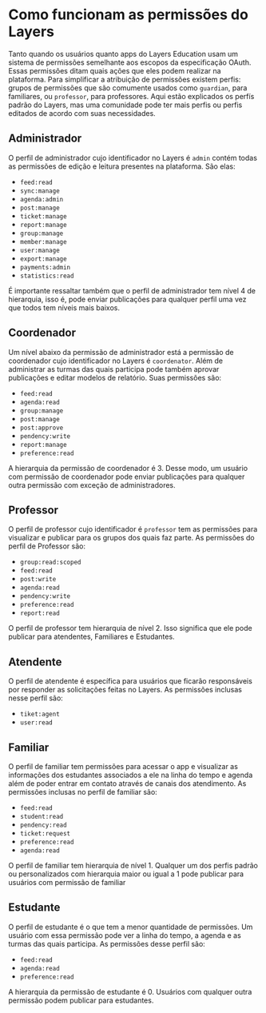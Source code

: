 # Como funcionam as permissões do Layers

Tanto quando os usuários quanto apps do Layers Education usam um sistema de permissões semelhante aos escopos da especificação OAuth. Essas permissões ditam quais ações que eles podem realizar na plataforma. Para simplificar a atribuição de permissões existem perfis: grupos de permissões que são comumente usados como `guardian`, para familiares, ou `professor`, para professores. Aqui estão explicados os perfís padrão do Layers, mas uma comunidade pode ter mais perfis ou perfis editados de acordo com suas necessidades.

## Administrador

O perfil de administrador cujo identificador no Layers é ```admin``` contém todas as permissões de edição e leitura presentes na plataforma. São elas:

+ ```feed:read```
+ ```sync:manage```
+ ```agenda:admin```
+ ```post:manage```
+ ```ticket:manage```
+ ```report:manage```
+ ```group:manage```
+ ```member:manage```
+ ```user:manage```
+ ```export:manage```
+ ```payments:admin```
+ ```statistics:read```

É importante ressaltar também que o perfil de administrador tem nível 4 de hierarquia, isso é, pode enviar publicações para qualquer perfil uma vez que todos tem níveis mais baixos.

## Coordenador

Um nível abaixo da permissão de administrador está a permissão de coordenador cujo identificador no Layers é ```coordenator```. Além de administrar as turmas das quais participa pode também aprovar publicações e editar modelos de relatório. Suas permissões são:

+ ```feed:read```
+ ```agenda:read```
+ ```group:manage```
+ ```post:manage```
+ ```post:approve```
+ ```pendency:write```
+ ```report:manage```
+ ```preference:read```

A hierarquia da permissão de coordenador é 3. Desse modo, um usuário com permissão de coordenador pode enviar publicações para qualquer outra permissão com exceção de administradores.

## Professor

O perfil de professor cujo identificador é ```professor``` tem as permissões para visualizar e publicar para os grupos dos quais faz parte.  As permissões do perfil de Professor são:

+ ```group:read:scoped```
+ ```feed:read```
+ ```post:write```
+ ```agenda:read```
+ ```pendency:write```
+ ```preference:read```
+ ```report:read```

O perfil de professor tem hierarquia de nível 2. Isso significa que ele pode publicar para atendentes, Familiares e Estudantes.

## Atendente

O perfil de atendente é específica para usuários que ficarão responsáveis por responder as solicitações feitas no Layers. As permissões inclusas nesse perfil são:

+ ```tiket:agent```
+ ```user:read```


## Familiar

O perfil de familiar tem permissões para acessar o app e visualizar as informações dos estudantes associados a ele na linha do tempo e agenda além de poder entrar em contato através de canais dos atendimento. As permissões inclusas no perfil de familiar são:

+ ```feed:read```
+ ```student:read```
+ ```pendency:read```
+ ```ticket:request```
+ ```preference:read```
+ ```agenda:read```

O perfil de familiar tem hierarquia de nível 1. Qualquer um dos perfis padrão ou personalizados com hierarquia maior ou igual a  1 pode publicar para usuários com permissão de familiar

## Estudante

O perfil de estudante é o que tem a menor quantidade de permissões. Um usuário com essa permissão pode ver a linha do tempo, a agenda e as turmas das quais participa. As permissões desse perfil são:

+ ```feed:read```
+ ```agenda:read```
+ ```preference:read```

A hierarquia da permissão de estudante é 0. Usuários com qualquer outra permissão podem publicar para estudantes.